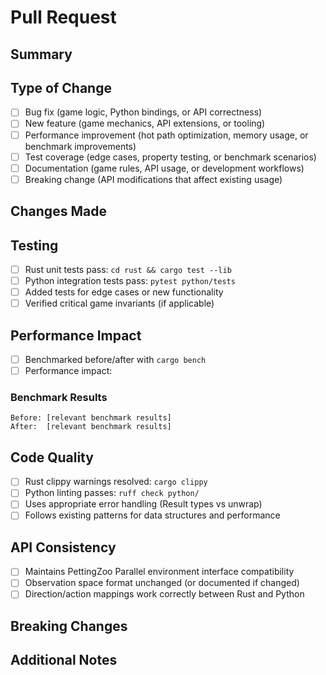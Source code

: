 # Pull Request

## Summary
<!-- What does this change do and why? -->

## Type of Change
- [ ] Bug fix (game logic, Python bindings, or API correctness)
- [ ] New feature (game mechanics, API extensions, or tooling)
- [ ] Performance improvement (hot path optimization, memory usage, or benchmark improvements)
- [ ] Test coverage (edge cases, property testing, or benchmark scenarios)
- [ ] Documentation (game rules, API usage, or development workflows)
- [ ] Breaking change (API modifications that affect existing usage)

## Changes Made
<!-- Specific technical changes -->

## Testing
- [ ] Rust unit tests pass: `cd rust && cargo test --lib`
- [ ] Python integration tests pass: `pytest python/tests`
- [ ] Added tests for edge cases or new functionality
- [ ] Verified critical game invariants (if applicable)

## Performance Impact
<!-- Required for changes to hot paths, data structures, or Python bindings -->
- [ ] Benchmarked before/after with `cargo bench`
- [ ] Performance impact: <!-- Quantify: e.g., "15% faster", "same", "2% slower but fixes critical bug" -->

### Benchmark Results
```
Before: [relevant benchmark results]
After:  [relevant benchmark results]
```

## Code Quality
- [ ] Rust clippy warnings resolved: `cargo clippy`
- [ ] Python linting passes: `ruff check python/`
- [ ] Uses appropriate error handling (Result types vs unwrap)
- [ ] Follows existing patterns for data structures and performance

## API Consistency
<!-- For changes affecting Python interface or public APIs -->
- [ ] Maintains PettingZoo Parallel environment interface compatibility
- [ ] Observation space format unchanged (or documented if changed)
- [ ] Direction/action mappings work correctly between Rust and Python

## Breaking Changes
<!-- Describe impact on existing PyRat users and migration path -->

## Additional Notes
<!-- Technical details, design decisions, or specific areas for reviewer focus -->